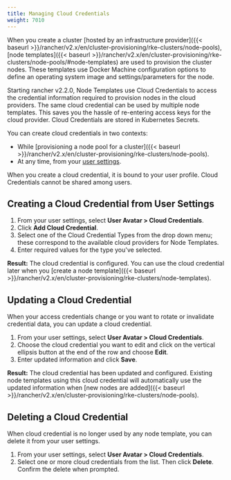 ```yaml
---
title: Managing Cloud Credentials
weight: 7010
---
```


When you create a cluster [hosted by an infrastructure provider]({{< baseurl >}}/rancher/v2.x/en/cluster-provisioning/rke-clusters/node-pools), [node templates]({{< baseurl >}}/rancher/v2.x/en/cluster-provisioning/rke-clusters/node-pools/#node-templates) are used to provision the cluster nodes. These templates use Docker Machine configuration options to define an operating system image and settings/parameters for the node. 

Starting rancher v2.2.0, Node Templates use Cloud Credentials to access the credential information required to provision nodes in the cloud providers. The same cloud credential can be used by multiple node templates. This saves you the hassle of re-entering access keys for the cloud provider. Cloud Credentials are stored in Kubernetes Secrets.

You can create cloud credentials in two contexts:

- While [provisioning a node pool for a cluster]({{< baseurl >}}/rancher/v2.x/en/cluster-provisioning/rke-clusters/node-pools).
- At any time, from your [user settings](#creating-a-node-template-from-user-settings).

When you create a cloud credential, it is bound to your user profile. Cloud Credentials cannot be shared among users.

## Creating a Cloud Credential from User Settings

1. From your user settings, select **User Avatar > Cloud Credentials**.
1. Click **Add Cloud Credential**.
1. Select one of the Cloud Credential Types from the drop down menu; these correspond to the available cloud providers for Node Templates. 
1. Enter required values for the type you've selected.

**Result:** The cloud credential is configured. You can use the cloud credential later when you [create a node template]({{< baseurl >}}/rancher/v2.x/en/cluster-provisioning/rke-clusters/node-templates).

## Updating a Cloud Credential

When your access credentials change or you want to rotate or invalidate credential data, you can update a cloud credential. 

1. From your user settings, select **User Avatar > Cloud Credentials**.
1. Choose the cloud credential you want to edit and click on the vertical ellipsis button at the end of the row and choose **Edit**.
1. Enter updated information and click **Save**.

**Result:** The cloud credential has been updated and configured. Existing node templates using this cloud credential will automatically use the updated information when [new nodes are added]({{< baseurl >}}/rancher/v2.x/en/cluster-provisioning/rke-clusters/node-pools).

## Deleting a Cloud Credential

When cloud credential is no longer used by any node template, you can delete it from your user settings.

1. From your user settings, select **User Avatar > Cloud Credentials**.
1. Select one or more cloud credentials from the list. Then click **Delete**. Confirm the delete when prompted.
